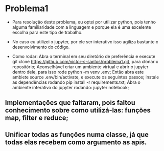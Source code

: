 # Problema1
*  Para resolução deste problema, eu optei por utilizar python, pois tenho alguma familiaridade com a linguagem e porque ela é uma excelente escolha para este tipo de trabalho.
*  No caso eu utilizei o jupyter, por ele ser interativo isso agiliza bastante o desenvolvimento do código.

*  Como rodar:
   Abra o terminal em seu diretório de preferência e execute git clone https://github.com/victor-s-santos/problema1.git, para clonar o repositório;
   Aconselhável criar um ambiente virtual e abrir o jupyter dentro dele, para isso rode python -m venv .env;
   Então abra este ambiete source .env/bin/activate, e execute os seguintes passos;
   Instale as dependências rodando pip install -r requirements.txt;
   Abra o ambiente interativo do jupyter rodando: jupyter notebook;

 
 
## Implementações que faltaram, pois faltou conhecimento sobre como utilizá-las: funções map, filter e reduce;

## Unificar todas as funções numa classe, já que todas elas recebem como argumento as apis.
